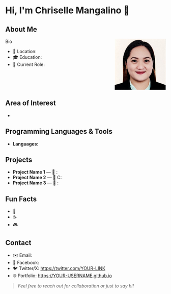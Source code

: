 # Hi, I'm **Chriselle Mangalino** 👋

## About Me
<img src="assets/img/profile.jpg" alt="Your Name headshot" width="160" align="right" />

Bio

- 📍 Location: 
- 🎓 Education: 
- 💼 Current Role: 

<br clear="right"/>

## Area of Interest
- 

## Programming Languages & Tools
- **Languages:** 

## Projects
- **Project Name 1** — 
  🔗 : 
- **Project Name 2** — 
  🔗 C: 
- **Project Name 3** — 
  🔗 : 

## Fun Facts
- 🧩 
- ☕ 
- 🎮 

## Contact
- ✉️ Email: 
- 🧵 Facebook: 
- 🐦 Twitter/X: https://twitter.com/YOUR-LINK
- 🌐 Portfolio: https://YOUR-USERNAME.github.io

> *Feel free to reach out for collaboration or just to say hi!*
